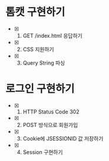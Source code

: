# 톰캣 구현하기

- [x] 1. GET /index.html 응답하기
- [x] 2. CSS 지원하기
- [x] 3. Query String 파싱

# 로그인 구현하기

- [x] 1. HTTP Status Code 302
- [x] 2. POST 방식으로 회원가입
- [x] 3. Cookie에 JSESSIONID 값 저장하기
- [x] 4. Session 구현하기